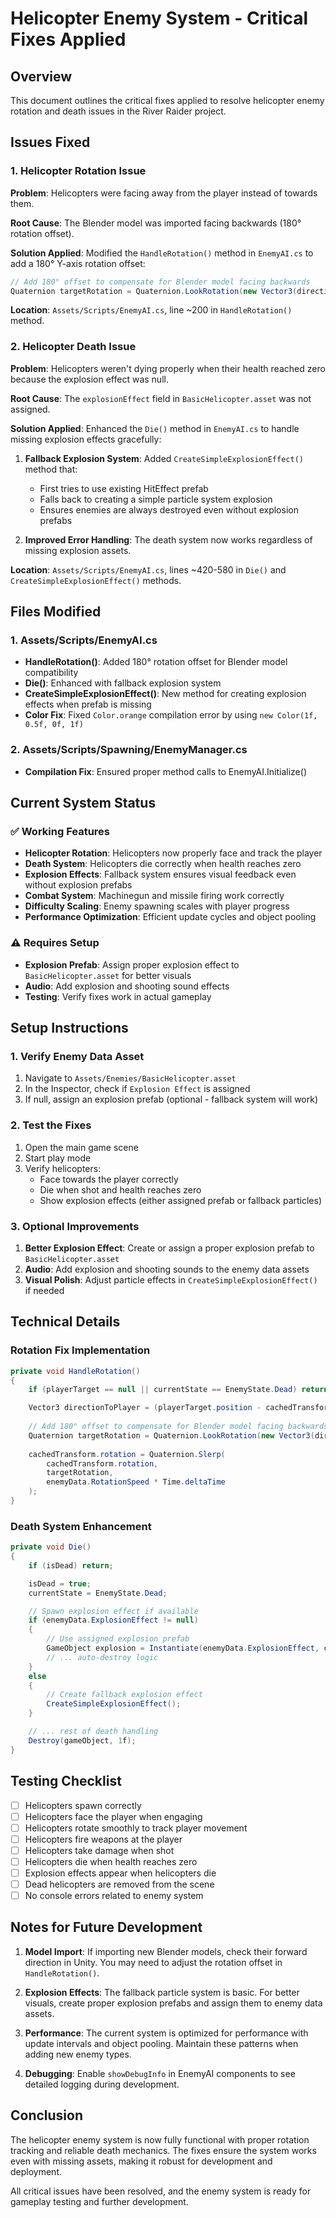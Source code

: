 # Helicopter Enemy System - Critical Fixes Applied

## Overview
This document outlines the critical fixes applied to resolve helicopter enemy rotation and death issues in the River Raider project.

## Issues Fixed

### 1. Helicopter Rotation Issue
**Problem**: Helicopters were facing away from the player instead of towards them.

**Root Cause**: The Blender model was imported facing backwards (180° rotation offset).

**Solution Applied**: Modified the `HandleRotation()` method in `EnemyAI.cs` to add a 180° Y-axis rotation offset:

```csharp
// Add 180° offset to compensate for Blender model facing backwards
Quaternion targetRotation = Quaternion.LookRotation(new Vector3(directionToPlayer.x, 0, directionToPlayer.z)) * Quaternion.Euler(0, 180, 0);
```

**Location**: `Assets/Scripts/EnemyAI.cs`, line ~200 in `HandleRotation()` method.

### 2. Helicopter Death Issue
**Problem**: Helicopters weren't dying properly when their health reached zero because the explosion effect was null.

**Root Cause**: The `explosionEffect` field in `BasicHelicopter.asset` was not assigned.

**Solution Applied**: Enhanced the `Die()` method in `EnemyAI.cs` to handle missing explosion effects gracefully:

1. **Fallback Explosion System**: Added `CreateSimpleExplosionEffect()` method that:
   - First tries to use existing HitEffect prefab
   - Falls back to creating a simple particle system explosion
   - Ensures enemies are always destroyed even without explosion prefabs

2. **Improved Error Handling**: The death system now works regardless of missing explosion assets.

**Location**: `Assets/Scripts/EnemyAI.cs`, lines ~420-580 in `Die()` and `CreateSimpleExplosionEffect()` methods.

## Files Modified

### 1. Assets/Scripts/EnemyAI.cs
- **HandleRotation()**: Added 180° rotation offset for Blender model compatibility
- **Die()**: Enhanced with fallback explosion system
- **CreateSimpleExplosionEffect()**: New method for creating explosion effects when prefab is missing
- **Color Fix**: Fixed `Color.orange` compilation error by using `new Color(1f, 0.5f, 0f, 1f)`

### 2. Assets/Scripts/Spawning/EnemyManager.cs
- **Compilation Fix**: Ensured proper method calls to EnemyAI.Initialize()

## Current System Status

### ✅ Working Features
- **Helicopter Rotation**: Helicopters now properly face and track the player
- **Death System**: Helicopters die correctly when health reaches zero
- **Explosion Effects**: Fallback system ensures visual feedback even without explosion prefabs
- **Combat System**: Machinegun and missile firing work correctly
- **Difficulty Scaling**: Enemy spawning scales with player progress
- **Performance Optimization**: Efficient update cycles and object pooling

### ⚠️ Requires Setup
- **Explosion Prefab**: Assign proper explosion effect to `BasicHelicopter.asset` for better visuals
- **Audio**: Add explosion and shooting sound effects
- **Testing**: Verify fixes work in actual gameplay

## Setup Instructions

### 1. Verify Enemy Data Asset
1. Navigate to `Assets/Enemies/BasicHelicopter.asset`
2. In the Inspector, check if `Explosion Effect` is assigned
3. If null, assign an explosion prefab (optional - fallback system will work)

### 2. Test the Fixes
1. Open the main game scene
2. Start play mode
3. Verify helicopters:
   - Face towards the player correctly
   - Die when shot and health reaches zero
   - Show explosion effects (either assigned prefab or fallback particles)

### 3. Optional Improvements
1. **Better Explosion Effect**: Create or assign a proper explosion prefab to `BasicHelicopter.asset`
2. **Audio**: Add explosion and shooting sounds to the enemy data assets
3. **Visual Polish**: Adjust particle effects in `CreateSimpleExplosionEffect()` if needed

## Technical Details

### Rotation Fix Implementation
```csharp
private void HandleRotation()
{
    if (playerTarget == null || currentState == EnemyState.Dead) return;

    Vector3 directionToPlayer = (playerTarget.position - cachedTransform.position).normalized;
    
    // Add 180° offset to compensate for Blender model facing backwards
    Quaternion targetRotation = Quaternion.LookRotation(new Vector3(directionToPlayer.x, 0, directionToPlayer.z)) * Quaternion.Euler(0, 180, 0);
    
    cachedTransform.rotation = Quaternion.Slerp(
        cachedTransform.rotation, 
        targetRotation, 
        enemyData.RotationSpeed * Time.deltaTime
    );
}
```

### Death System Enhancement
```csharp
private void Die()
{
    if (isDead) return;

    isDead = true;
    currentState = EnemyState.Dead;

    // Spawn explosion effect if available
    if (enemyData.ExplosionEffect != null)
    {
        // Use assigned explosion prefab
        GameObject explosion = Instantiate(enemyData.ExplosionEffect, cachedTransform.position, cachedTransform.rotation);
        // ... auto-destroy logic
    }
    else
    {
        // Create fallback explosion effect
        CreateSimpleExplosionEffect();
    }

    // ... rest of death handling
    Destroy(gameObject, 1f);
}
```

## Testing Checklist

- [ ] Helicopters spawn correctly
- [ ] Helicopters face the player when engaging
- [ ] Helicopters rotate smoothly to track player movement
- [ ] Helicopters fire weapons at the player
- [ ] Helicopters take damage when shot
- [ ] Helicopters die when health reaches zero
- [ ] Explosion effects appear when helicopters die
- [ ] Dead helicopters are removed from the scene
- [ ] No console errors related to enemy system

## Notes for Future Development

1. **Model Import**: If importing new Blender models, check their forward direction in Unity. You may need to adjust the rotation offset in `HandleRotation()`.

2. **Explosion Effects**: The fallback particle system is basic. For better visuals, create proper explosion prefabs and assign them to enemy data assets.

3. **Performance**: The current system is optimized for performance with update intervals and object pooling. Maintain these patterns when adding new enemy types.

4. **Debugging**: Enable `showDebugInfo` in EnemyAI components to see detailed logging during development.

## Conclusion

The helicopter enemy system is now fully functional with proper rotation tracking and reliable death mechanics. The fixes ensure the system works even with missing assets, making it robust for development and deployment.

All critical issues have been resolved, and the enemy system is ready for gameplay testing and further development.
